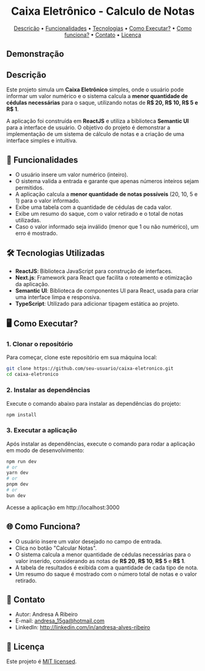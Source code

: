 <h1 align="center"> 
	Caixa Eletrônico - Calculo de Notas
</h1>

<p align="center">
 <a href="#descricao">Descricão</a> •
 <a href="#funcionalidades">Funcionalidades</a> •
 <a href="#tecnologias">Tecnologias</a> •
 <a href="#execucao">Como Executar?</a> •
 <a href="#funciona">Como funciona?</a> •
 <a href="#contato">Contato</a> • 
 <a href="#licença">Licença</a>
</p>

## Demonstração

<a id="descricao"></a>

## Descrição

Este projeto simula um **Caixa Eletrônico** simples, onde o usuário pode informar um valor numérico e o sistema calcula a **menor quantidade de cédulas necessárias** para o saque, utilizando notas de **R$ 20, R$ 10, R$ 5 e R$ 1**.

A aplicação foi construída em **ReactJS** e utiliza a biblioteca **Semantic UI** para a interface de usuário. O objetivo do projeto é demonstrar a implementação de um sistema de cálculo de notas e a criação de uma interface simples e intuitiva.

<a id="funcionalidades"></a>

## 📄 Funcionalidades

- O usuário insere um valor numérico (inteiro).
- O sistema valida a entrada e garante que apenas números inteiros sejam permitidos.
- A aplicação calcula a **menor quantidade de notas possíveis** (20, 10, 5 e 1) para o valor informado.
- Exibe uma tabela com a quantidade de cédulas de cada valor.
- Exibe um resumo do saque, com o valor retirado e o total de notas utilizadas.
- Caso o valor informado seja inválido (menor que 1 ou não numérico), um erro é mostrado.

<a id="tecnologias"></a>

## 🛠️ Tecnologias Utilizadas

- **ReactJS**: Biblioteca JavaScript para construção de interfaces.
- **Next.js**: Framework para React que facilita o roteamento e otimização da aplicação.
- **Semantic UI**: Biblioteca de componentes UI para React, usada para criar uma interface limpa e responsiva.
- **TypeScript**: Utilizado para adicionar tipagem estática ao projeto.

<a id="execucao"></a>

## 🖥️ Como Executar?

### 1. Clonar o repositório

Para começar, clone este repositório em sua máquina local:

```bash
git clone https://github.com/seu-usuario/caixa-eletronico.git
cd caixa-eletronico
```

### 2. Instalar as dependências

Execute o comando abaixo para instalar as dependências do projeto:

```bash
npm install
```

### 3. Executar a aplicação

Após instalar as dependências, execute o comando para rodar a aplicação em modo de desenvolvimento:

```bash
npm run dev
# or
yarn dev
# or
pnpm dev
# or
bun dev
```

Acesse a aplicação em http://localhost:3000

<a id="#execucao"></a>

## 🌐 Como Funciona?

- O usuário insere um valor desejado no campo de entrada.
- Clica no botão "Calcular Notas".
- O sistema calcula a menor quantidade de cédulas necessárias para o valor inserido, considerando as notas de **R$ 20**, **R$ 10**, **R$ 5** e **R$ 1**.
- A tabela de resultados é exibida com a quantidade de cada tipo de nota.
- Um resumo do saque é mostrado com o número total de notas e o valor retirado.

<a id="#contato"></a>

## 🦸 Contato

- Autor: Andresa A Ribeiro
- E-mail: andresa_15ga@hotmail.com
- LinkedIn: http://linkedin.com/in/andresa-alves-ribeiro

<a id="#licenca"></a>

## 📝 Licença

Este projeto é [MIT licensed](./LICENSE).
